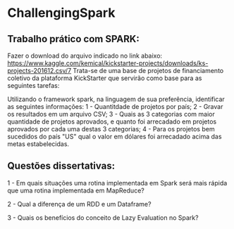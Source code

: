# ChallengingSpark

## Trabalho prático com SPARK:
Fazer o download do arquivo indicado no link abaixo: https://www.kaggle.com/kemical/kickstarter-projects/downloads/ks-projects-201612.csv/7
Trata-se de uma base de projetos de financiamento coletivo da plataforma KickStarter que servirão como base para as seguintes tarefas:

Utilizando o framework spark, na linguagem de sua preferência, identificar as seguintes informações:
1 - Quantitdade de projetos por país;
2 - Gravar os resultados em um arquivo CSV;
3 - Quais as 3 categorias com maior quantidade de projetos aprovados, e quanto foi arrecadado em projetos aprovados por cada uma destas 3 categorias;
4 - Para os projetos bem sucedidos do país "US" qual o valor em dólares foi arrecadado acima das metas estabelecidas.

## Questões dissertativas:

1 - Em quais situações uma rotina implementada em Spark será mais rápida que uma rotina implementada em MapReduce?

2 - Qual a diferença de um RDD e um Dataframe?

3 - Quais os benefícios do conceito de Lazy Evaluation no Spark?

